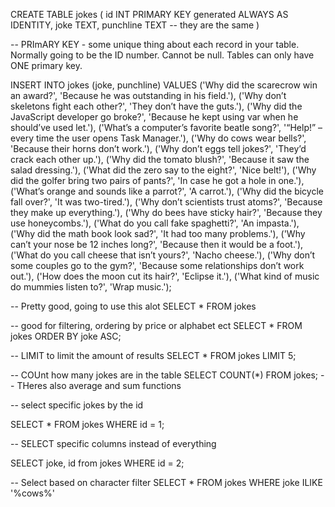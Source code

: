 CREATE TABLE jokes (
  id INT PRIMARY KEY generated ALWAYS AS IDENTITY,
  joke TEXT,
  punchline TEXT
  -- they are the same 
)

-- PRImARY KEY - some unique thing about each record in your table. Normally going to be the ID number. Cannot be null. Tables can only have ONE primary key. 

INSERT INTO jokes (joke, punchline) VALUES
('Why did the scarecrow win an award?', 'Because he was outstanding in his field.'),
('Why don’t skeletons fight each other?', 'They don’t have the guts.'),
('Why did the JavaScript developer go broke?', 'Because he kept using var when he should’ve used let.'),
('What’s a computer’s favorite beatle song?', '“Help!” – every time the user opens Task Manager.'),
('Why do cows wear bells?', 'Because their horns don’t work.'),
('Why don’t eggs tell jokes?', 'They’d crack each other up.'),
('Why did the tomato blush?', 'Because it saw the salad dressing.'),
('What did the zero say to the eight?', 'Nice belt!'),
('Why did the golfer bring two pairs of pants?', 'In case he got a hole in one.'),
('What’s orange and sounds like a parrot?', 'A carrot.'),
('Why did the bicycle fall over?', 'It was two-tired.'),
('Why don’t scientists trust atoms?', 'Because they make up everything.'),
('Why do bees have sticky hair?', 'Because they use honeycombs.'),
('What do you call fake spaghetti?', 'An impasta.'),
('Why did the math book look sad?', 'It had too many problems.'),
('Why can’t your nose be 12 inches long?', 'Because then it would be a foot.'),
('What do you call cheese that isn’t yours?', 'Nacho cheese.'),
('Why don’t some couples go to the gym?', 'Because some relationships don’t work out.'),
('How does the moon cut its hair?', 'Eclipse it.'),
('What kind of music do mummies listen to?', 'Wrap music.');



-- Pretty good, going to use this alot 
SELECT * FROM jokes

-- good for filtering, ordering by price or alphabet ect
SELECT * FROM jokes ORDER BY joke ASC;

-- LIMIT to limit the amount of results
SELECT * FROM jokes LIMIT 5;

-- COUnt how many jokes are in the table
SELECT COUNT(*) FROM jokes;
-- THeres also average and sum functions

-- select specific jokes by the id

SELECT * FROM jokes WHERE id = 1;

-- SELECT specific columns instead of everything 

SELECT joke, id from jokes WHERE id = 2;

-- Select based on character filter
SELECT * FROM jokes WHERE joke ILIKE '%cows%'
